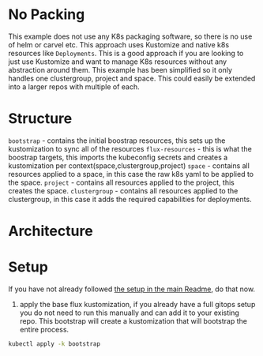 # No Packing 

This example does not use any K8s packaging software, so there is no use of helm or carvel etc. This approach uses Kustomize and native k8s resources like `Deployments`. This is a good approach if you are looking to just use Kustomize and want to manage K8s resources without any abstraction around them. This example has been simplified so it only handles one clustergroup, project and space. This could easily be extended into a larger repos with multiple of each.



# Structure

`bootstrap` - contains the initial boostrap resources, this sets up the kustomization to sync all of the resources
`flux-resources` -  this is what the boostrap targets, this imports the kubeconfig secrets  and creates a kustomization per context(space,clustergroup,project)
`space` - contains all resources applied to a space, in this case the raw k8s yaml to be applied to the space.
`project` - contains all resources applied to the project, this creates the space.
`clustergroup` -  contains all resources applied to the clustergroup, in this case it adds the required capabilities for deployments.

# Architecture




# Setup

If you have not already followed [the setup in the main Readme](../README.md#setup), do that now.


1. apply the base flux kustomization, if you already have a full gitops setup you do not need to run this manually and can add it to your existing repo. This bootstrap will create a kustomization that will bootstrap the entire process. 

```bash
kubectl apply -k bootstrap
```